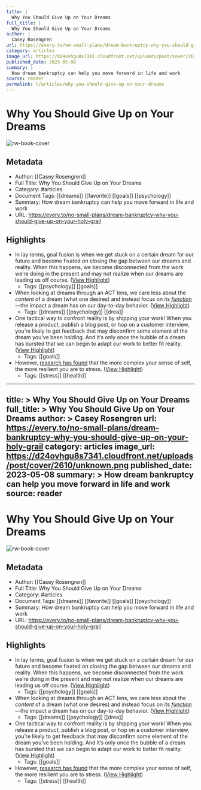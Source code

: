 ```yaml
---
title: |
  Why You Should Give Up on Your Dreams
full_title: |
  Why You Should Give Up on Your Dreams
author: |
  Casey Rosengren
url: https://every.to/no-small-plans/dream-bankruptcy-why-you-should-give-up-on-your-holy-grail
category: articles
image_url: https://d24ovhgu8s7341.cloudfront.net/uploads/post/cover/2610/unknown.png
published_date: 2023-05-08
summary: |
  How dream bankruptcy can help you move forward in life and work
source: reader
permalink: l/articles/why-you-should-give-up-on-your-dreams
---
```

# Why You Should Give Up on Your Dreams

![rw-book-cover](https://d24ovhgu8s7341.cloudfront.net/uploads/post/cover/2610/unknown.png)

## Metadata
- Author: [[Casey Rosengren]]
- Full Title: Why You Should Give Up on Your Dreams
- Category: #articles
- Document Tags: [[dreams]] [[favorite]] [[goals]] [[psychology]] 
- Summary: How dream bankruptcy can help you move forward in life and work
- URL: https://every.to/no-small-plans/dream-bankruptcy-why-you-should-give-up-on-your-holy-grail

## Highlights
- In lay terms, goal fusion is when we get stuck on a certain dream for our future and become fixated on closing the gap between our dreams and reality. When this happens, we become disconnected from the work we’re doing in the present and may not realize when our dreams are leading us off course. ([View Highlight](https://read.readwise.io/read/01h2d1cnqghsaveztgfmqzpmmz))
    - Tags: [[psychology]] [[goals]] 
- When looking at dreams through an ACT lens, we care less about the *content* of a dream (what one desires) and instead focus on its [*function*](https://www.actmindfully.com.au/upimages/Function_Versus_Form_in_Thoughts.pdf)—the impact a dream has on our day-to-day behavior. ([View Highlight](https://read.readwise.io/read/01h2d1dfw86ykmbxfjsb07xk50))
    - Tags: [[dreams]] [[psychology]] [[drea]] 
- One tactical way to confront reality is by shipping your work! When you release a product, publish a blog post, or hop on a customer interview, you’re likely to get feedback that may disconfirm some element of the dream you’ve been holding. And it’s only once the bubble of a dream has bursted that we can begin to adapt our work to better fit reality. ([View Highlight](https://read.readwise.io/read/01h2d1gcdzej03pawjwe11bz96))
    - Tags: [[goals]] 
- However, [research has found](https://pubmed.ncbi.nlm.nih.gov/3572732/) that the more complex your sense of self, the more resilient you are to stress. ([View Highlight](https://read.readwise.io/read/01h2d1hdwwz52kebnts27wjve3))
    - Tags: [[stress]] [[health]] 


---
title: >
  Why You Should Give Up on Your Dreams
full_title: >
  Why You Should Give Up on Your Dreams
author: >
  Casey Rosengren
url: https://every.to/no-small-plans/dream-bankruptcy-why-you-should-give-up-on-your-holy-grail
category: articles
image_url: https://d24ovhgu8s7341.cloudfront.net/uploads/post/cover/2610/unknown.png
published_date: 2023-05-08
summary: >
  How dream bankruptcy can help you move forward in life and work
source: reader
---
# Why You Should Give Up on Your Dreams

![rw-book-cover](https://d24ovhgu8s7341.cloudfront.net/uploads/post/cover/2610/unknown.png)

## Metadata
- Author: [[Casey Rosengren]]
- Full Title: Why You Should Give Up on Your Dreams
- Category: #articles
- Document Tags: [[dreams]] [[favorite]] [[goals]] [[psychology]] 
- Summary: How dream bankruptcy can help you move forward in life and work
- URL: https://every.to/no-small-plans/dream-bankruptcy-why-you-should-give-up-on-your-holy-grail

## Highlights
- In lay terms, goal fusion is when we get stuck on a certain dream for our future and become fixated on closing the gap between our dreams and reality. When this happens, we become disconnected from the work we’re doing in the present and may not realize when our dreams are leading us off course. ([View Highlight](https://read.readwise.io/read/01h2d1cnqghsaveztgfmqzpmmz))
    - Tags: [[psychology]] [[goals]] 
- When looking at dreams through an ACT lens, we care less about the *content* of a dream (what one desires) and instead focus on its [*function*](https://www.actmindfully.com.au/upimages/Function_Versus_Form_in_Thoughts.pdf)—the impact a dream has on our day-to-day behavior. ([View Highlight](https://read.readwise.io/read/01h2d1dfw86ykmbxfjsb07xk50))
    - Tags: [[dreams]] [[psychology]] [[drea]] 
- One tactical way to confront reality is by shipping your work! When you release a product, publish a blog post, or hop on a customer interview, you’re likely to get feedback that may disconfirm some element of the dream you’ve been holding. And it’s only once the bubble of a dream has bursted that we can begin to adapt our work to better fit reality. ([View Highlight](https://read.readwise.io/read/01h2d1gcdzej03pawjwe11bz96))
    - Tags: [[goals]] 
- However, [research has found](https://pubmed.ncbi.nlm.nih.gov/3572732/) that the more complex your sense of self, the more resilient you are to stress. ([View Highlight](https://read.readwise.io/read/01h2d1hdwwz52kebnts27wjve3))
    - Tags: [[stress]] [[health]] 


